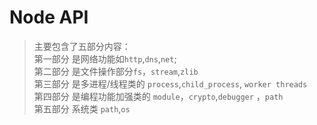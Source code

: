 # Node API
> 主要包含了五部分内容：  
> 第一部分 是网络功能如`http`,`dns`,`net`;  
> 第二部分 是文件操作部分`fs`，`stream`,`zlib`  
> 第三部分 是多进程/线程类的 `process`,`child_process`, `worker threads`  
> 第四部分 是编程功能加强类的 `module`，`crypto`,`debugger` ，`path`  
> 第五部分 系统类 `path`,`os`